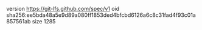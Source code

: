 version https://git-lfs.github.com/spec/v1
oid sha256:ee5bda48a5e9d89a080ff1853ded4bfcbd6126a6c8c31fad4f93c01a857561ab
size 1285
